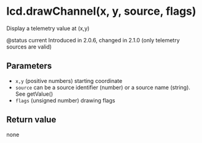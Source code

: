 # lcd.drawChannel\(x, y, source, flags\)

Display a telemetry value at \(x,y\)

@status current Introduced in 2.0.6, changed in 2.1.0 \(only telemetry sources are valid\)

## Parameters

* `x,y` \(positive numbers\) starting coordinate
* `source` can be a source identifier \(number\) or a source name \(string\). See getValue\(\)
* `flags` \(unsigned number\) drawing flags

## Return value

none

